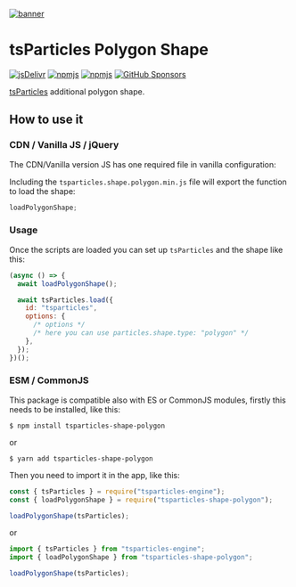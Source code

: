 [![banner](https://particles.js.org/images/banner2.png)](https://particles.js.org)

# tsParticles Polygon Shape

[![jsDelivr](https://data.jsdelivr.com/v1/package/npm/tsparticles-shape-polygon/badge)](https://www.jsdelivr.com/package/npm/tsparticles-shape-polygon)
[![npmjs](https://badge.fury.io/js/tsparticles-shape-polygon.svg)](https://www.npmjs.com/package/tsparticles-shape-polygon)
[![npmjs](https://img.shields.io/npm/dt/tsparticles-shape-polygon)](https://www.npmjs.com/package/tsparticles-shape-polygon) [![GitHub Sponsors](https://img.shields.io/github/sponsors/matteobruni)](https://github.com/sponsors/matteobruni)

[tsParticles](https://github.com/matteobruni/tsparticles) additional polygon shape.

## How to use it

### CDN / Vanilla JS / jQuery

The CDN/Vanilla version JS has one required file in vanilla configuration:

Including the `tsparticles.shape.polygon.min.js` file will export the function to load the shape:

```javascript
loadPolygonShape;
```

### Usage

Once the scripts are loaded you can set up `tsParticles` and the shape like this:

```javascript
(async () => {
  await loadPolygonShape();

  await tsParticles.load({
    id: "tsparticles",
    options: {
      /* options */
      /* here you can use particles.shape.type: "polygon" */
    },
  });
})();
```

### ESM / CommonJS

This package is compatible also with ES or CommonJS modules, firstly this needs to be installed, like this:

```shell
$ npm install tsparticles-shape-polygon
```

or

```shell
$ yarn add tsparticles-shape-polygon
```

Then you need to import it in the app, like this:

```javascript
const { tsParticles } = require("tsparticles-engine");
const { loadPolygonShape } = require("tsparticles-shape-polygon");

loadPolygonShape(tsParticles);
```

or

```javascript
import { tsParticles } from "tsparticles-engine";
import { loadPolygonShape } from "tsparticles-shape-polygon";

loadPolygonShape(tsParticles);
```
